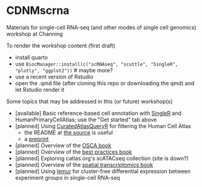 # CDNMscrna

Materials for single-cell RNA-seq (and other modes of single cell genomics) workshop at Channing

To render the workshop content (first draft)

- install quarto
- use `BiocManager::install(c("scRNAseq", "scuttle", "SingleR", "plotly", "ggplot2"))` # maybe more?
- use a recent version of Rstudio
- open the .qmd file (after cloning this repo or downloading the qmd) and let Rstudio render it

Some topics that may be addressed in this (or future) workshop(s)

- [available] Basic reference-based cell annotation with [SingleR](https://bioconductor.org/packages/SingleR) and HumanPrimaryCellAtlas; use the "Get started" tab above
- [planned] Using [CuratedAtlasQueryR](https://bioconductor.org/packages/CuratedAtlasQueryR) for filtering the Human Cell Atlas
    - the README at [the source](https://github.com/stemangiola/CuratedAtlasQueryR) is
useful
    - a [preprint](https://www.biorxiv.org/content/10.1101/2023.06.08.542671v1.full)
- [planned] Overview of the [OSCA book](https://bioconductor.org/books/OSCA)
- [planned] Overview of the [best practices book](https://www.sc-best-practices.org/preamble.html)
- [planned] Exploring catlas.org's scATACseq collection (site is down?)
- [planned] Overview of the [spatial transcriptomics book](https://lmweber.org/BestPracticesST/)
- [planned] Using [lemur](https://bioconductor.org/lemur) for cluster-free
differential expression between experiment groups in single-cell RNA-seq

